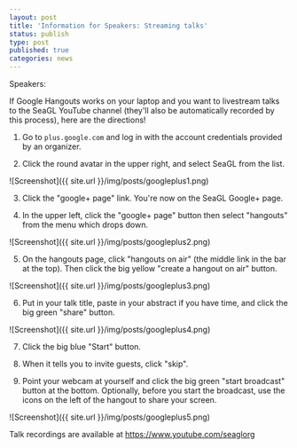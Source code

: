 ```yaml
---
layout: post
title: 'Information for Speakers: Streaming talks'
status: publish
type: post
published: true
categories: news
---
```


Speakers:

If Google Hangouts works on your laptop and you want to livestream talks to the
SeaGL YouTube channel (they'll also be automatically recorded by this
process), here are the directions!

1) Go to `plus.google.com` and log in with the account credentials provided by
an organizer.

2) Click the round avatar in the upper right, and select SeaGL from the list.

![Screenshot]({{ site.url }}/img/posts/googleplus1.png)

3) Click the "google+ page" link. You're now on the SeaGL Google+ page.

4) In the upper left, click the "google+ page" button then select "hangouts"
from the menu which drops down.

![Screenshot]({{ site.url }}/img/posts/googleplus2.png)

5) On the hangouts page, click "hangouts on air" (the middle link in the bar
at the top). Then click the big yellow "create a hangout on air" button.

![Screenshot]({{ site.url }}/img/posts/googleplus3.png)

6) Put in your talk title, paste in your abstract if you have time, and click
the big green "share" button.

![Screenshot]({{ site.url }}/img/posts/googleplus4.png)

7) Click the big blue "Start" button.

8) When it tells you to invite guests, click "skip".

9) Point your webcam at yourself and click the big green "start broadcast"
button at the bottom. Optionally, before you start the broadcast, use the
icons on the left of the hangout to share your screen.

![Screenshot]({{ site.url }}/img/posts/googleplus5.png)

Talk recordings are available at https://www.youtube.com/seaglorg
